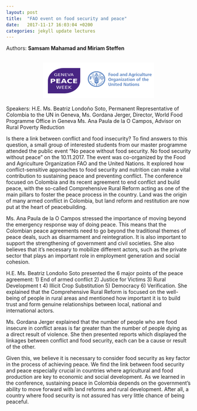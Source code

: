 ```yaml
---
layout: post
title:  "FAO event on food security and peace"
date:   2017-11-17 16:03:04 +0200
categories: jekyll update lectures
---
```


Authors: **Samsam Mahamad and Miriam Steffen**

<br>
<center><img src="/images/FAO conference.PNG" alt=""  width="60%"></center>
<br>
Speakers:
H.E. Ms. Beatriz Londoño Soto, Permanent Representative of Colombia to the UN in Geneva, 
Ms. Gordana Jerger, Director, World Food Programme Office in Geneva
Ms. Ana Paula de la O Campos, Advisor on Rural Poverty Reduction

Is there a link between conflict and food insecurity? To find answers to this question, a small group of interested students from our master programme attended the public event “No peace without food security. No food security without peace” on the 10.11.2017. The event was co-organized by the Food and Agriculture Organization FAO and the United Nations. It explored how conflict-sensitive approaches to food security and nutrition can make a vital contribution to sustaining peace and preventing conflict. The conference focused on Colombia and its recent agreement to end conflict and build peace, with the so-called Comprehensive Rural Reform acting as one of the main pillars to foster the peace process in the country. Land was the origin of many armed conflict in Colombia, but land reform and restitution are now put at the heart of peacebuilding.

Ms. Ana Paula de la O Campos stressed the importance of moving beyond the emergency response way of doing peace. This means that the Colombian peace agreements need to go beyond the traditional themes of peace deals, such as disarmament and reintegration. It is also important to support the strengthening of government and civil societies. She also believes that it’s necessary to mobilize different actors, such as the private sector that plays an important role in employment generation and social cohesion.

H.E. Ms. Beatriz Londoño Soto presented the 6 major points of the peace agreement: 1) End of armed conflict 2) Justice for Victims 3) Rural Development t 4) Illicit Crop Substitution 5) Democracy 6) Verification. She explained that the Comprehensive Rural Reform is focused on the well-being of people in rural areas and mentioned how important it is to build trust and form genuine relationships between local, national and international actors.

Ms. Gordana Jerger explained that the number of people who are food insecure in conflict areas is far greater than the number of people dying as a direct result of violence. She then presented reports which displayed the linkages between conflict and food security, each can be a cause or result of the other. 

Given this, we believe it is necessary to consider food security as key factor in the process of achieving peace. We find the link between food security and peace especially crucial in countries where agricultural and food production are key to economic and social development. As we learned in the conference, sustaining peace in Colombia depends on the government’s ability to move forward with land reforms and rural development. After all, a country where food security is not assured has very little chance of being peaceful.

